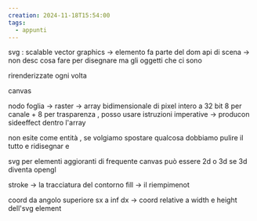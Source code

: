 ```yaml
---
creation: 2024-11-18T15:54:00
tags:
  - appunti
---
```

svg : scalable vector graphics -> elemento fa parte del dom
api di scena -> non desc cosa fare per disegnare ma gli oggetti che ci sono 

rirenderizzate ogni volta

canvas 

nodo foglia -> raster -> array bidimensionale di pixel intero a 32 bit 8 per canale + 8 per trasparenza , posso usare istruzioni imperative -> producon sideeffect dentro l'array 

non esite come entità , se volgiamo spostare qualcosa dobbiamo pulire il tutto e ridisegnar e

svg per elementi aggioranti di frequente 
canvas può essere 2d o 3d se 3d diventa opengl

stroke -> la tracciatura del contorno fill -> il riempimenot

coord da angolo superiore sx a inf dx -> coord relative a width e height dell'svg element